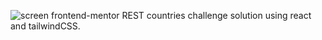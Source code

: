 ![screen](https://res.cloudinary.com/dvoe9fsgq/image/upload/v1677507891/Capture3_il6ufx.png)
frontend-mentor REST countries challenge solution using react and tailwindCSS.
